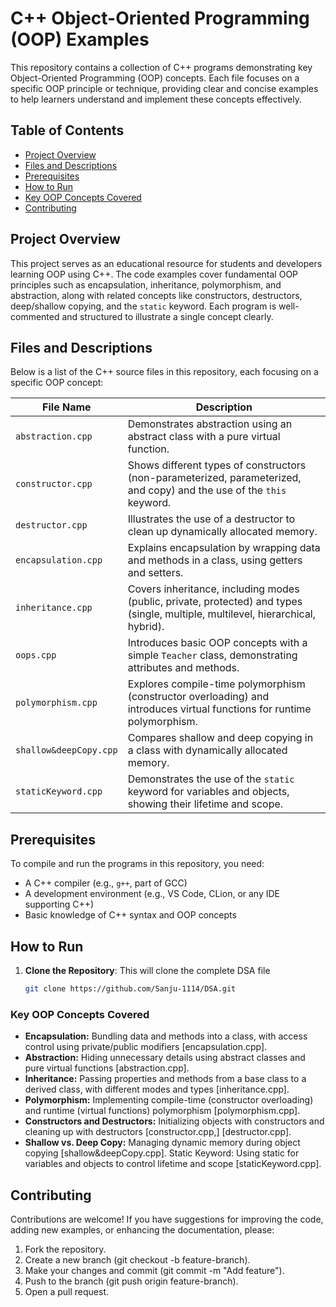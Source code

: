# C++ Object-Oriented Programming (OOP) Examples

This repository contains a collection of C++ programs demonstrating key Object-Oriented Programming (OOP) concepts. Each file focuses on a specific OOP principle or technique, providing clear and concise examples to help learners understand and implement these concepts effectively.


## Table of Contents

- [Project Overview](#project-overview)
- [Files and Descriptions](#files-and-descriptions)
- [Prerequisites](#prerequisites)
- [How to Run](#how-to-run)
- [Key OOP Concepts Covered](#key-oop-concepts-covered)
- [Contributing](#contributing)


## Project Overview
This project serves as an educational resource for students and developers learning OOP using C++. The code examples cover fundamental OOP principles such as encapsulation, inheritance, polymorphism, and abstraction, along with related concepts like constructors, destructors, deep/shallow copying, and the `static` keyword. Each program is well-commented and structured to illustrate a single concept clearly.


## Files and Descriptions
Below is a list of the C++ source files in this repository, each focusing on a specific OOP concept:

| File Name                     | Description                                                                 |
|-------------------------------|-----------------------------------------------------------------------------|
| `abstraction.cpp`             | Demonstrates abstraction using an abstract class with a pure virtual function. |
| `constructor.cpp`             | Shows different types of constructors (non-parameterized, parameterized, and copy) and the use of the `this` keyword. |
| `destructor.cpp`              | Illustrates the use of a destructor to clean up dynamically allocated memory. |
| `encapsulation.cpp`           | Explains encapsulation by wrapping data and methods in a class, using getters and setters. |
| `inheritance.cpp`             | Covers inheritance, including modes (public, private, protected) and types (single, multiple, multilevel, hierarchical, hybrid). |
| `oops.cpp`                    | Introduces basic OOP concepts with a simple `Teacher` class, demonstrating attributes and methods. |
| `polymorphism.cpp`            | Explores compile-time polymorphism (constructor overloading) and introduces virtual functions for runtime polymorphism. |
| `shallow&deepCopy.cpp`        | Compares shallow and deep copying in a class with dynamically allocated memory. |
| `staticKeyword.cpp`           | Demonstrates the use of the `static` keyword for variables and objects, showing their lifetime and scope. |

## Prerequisites
To compile and run the programs in this repository, you need:
- A C++ compiler (e.g., `g++`, part of GCC)
- A development environment (e.g., VS Code, CLion, or any IDE supporting C++)
- Basic knowledge of C++ syntax and OOP concepts

## How to Run
1. **Clone the Repository**: This will clone the complete DSA file
   ```bash
   git clone https://github.com/Sanju-1114/DSA.git

   ```

### Key OOP Concepts Covered
- **Encapsulation:** Bundling data and methods into a class, with access control using private/public modifiers [encapsulation.cpp].
- **Abstraction:** Hiding unnecessary details using abstract classes and pure virtual functions [abstraction.cpp].
- **Inheritance:** Passing properties and methods from a base class to a derived class, with different modes and types [inheritance.cpp].
- **Polymorphism:** Implementing compile-time (constructor overloading) and runtime (virtual functions) polymorphism [polymorphism.cpp].
- **Constructors and Destructors:** Initializing objects with constructors and cleaning up with destructors [constructor.cpp,] [destructor.cpp].
- **Shallow vs. Deep Copy:** Managing dynamic memory during object copying [shallow&deepCopy.cpp].
Static Keyword: Using static for variables and objects to control lifetime and scope [staticKeyword.cpp].   

## Contributing
Contributions are welcome! If you have suggestions for improving the code, adding new examples, or enhancing the documentation, please:

1. Fork the repository.
2. Create a new branch (git checkout -b feature-branch).
3. Make your changes and commit (git commit -m "Add feature").
4. Push to the branch (git push origin feature-branch).
5. Open a pull request.
